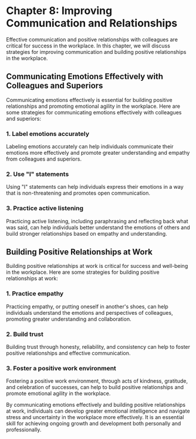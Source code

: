 Chapter 8: Improving Communication and Relationships
====================================================

Effective communication and positive relationships with colleagues are critical for success in the workplace. In this chapter, we will discuss strategies for improving communication and building positive relationships in the workplace.

Communicating Emotions Effectively with Colleagues and Superiors
----------------------------------------------------------------

Communicating emotions effectively is essential for building positive relationships and promoting emotional agility in the workplace. Here are some strategies for communicating emotions effectively with colleagues and superiors:

### 1. Label emotions accurately

Labeling emotions accurately can help individuals communicate their emotions more effectively and promote greater understanding and empathy from colleagues and superiors.

### 2. Use "I" statements

Using "I" statements can help individuals express their emotions in a way that is non-threatening and promotes open communication.

### 3. Practice active listening

Practicing active listening, including paraphrasing and reflecting back what was said, can help individuals better understand the emotions of others and build stronger relationships based on empathy and understanding.

Building Positive Relationships at Work
---------------------------------------

Building positive relationships at work is critical for success and well-being in the workplace. Here are some strategies for building positive relationships at work:

### 1. Practice empathy

Practicing empathy, or putting oneself in another's shoes, can help individuals understand the emotions and perspectives of colleagues, promoting greater understanding and collaboration.

### 2. Build trust

Building trust through honesty, reliability, and consistency can help to foster positive relationships and effective communication.

### 3. Foster a positive work environment

Fostering a positive work environment, through acts of kindness, gratitude, and celebration of successes, can help to build positive relationships and promote emotional agility in the workplace.

By communicating emotions effectively and building positive relationships at work, individuals can develop greater emotional intelligence and navigate stress and uncertainty in the workplace more effectively. It is an essential skill for achieving ongoing growth and development both personally and professionally.
